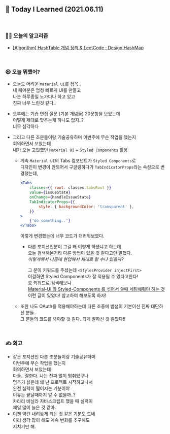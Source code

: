 ## 🚀 Today I Learned (2021.06.11)

<br/>

### **👨‍💻 오늘의 알고리즘**

-   [[Algorithm] HashTable 개념 정리 & LeetCode : Design HashMap](https://codi-rano.tistory.com/104)

<br/>

### **😆 오늘 뭐했어?**

-   오늘도 어려운 `Material UI`를 접목..  
    내 페어분은 엄청 빠르게 UI를 만들고  
    나는 하루종일 노가다나 하고 있고  
    진짜 너무 느린것 같다..
-   오후에는 기습 면접 질문 (기본 개념들) 20문항을 보았는데  
    어떻게 제대로 맞추는게 하나도 없지..?  
    너무 심각하다
-   그리고 다른 조분들이랑 기술공유하며
    이번주에 무슨 작업을 했는지  
    회의하면서 보았는데  
    내가 오늘 고민했던 `Material UI` + `Styled Components` 활용

    -   계속 `Material UI`의 Tabs 컴포넌트가 `Styled Components`로  
         디자인이 변경이 안되어서 구글링하다가 `TabIndicatorProps`라는 속성으로 변경했는데,

        ```jsx
        <Tabs
            classes={{ root: classes.tabsRoot }}
            value={issueState}
            onChange={handleIssueState}
            TabIndicatorProps={{
                style: { backgroundColor: 'transparent' },
            }}
        >
            {'do something..'}
        </Tabs>
        ```

        이렇게 변경했는데 너무 코드가 더러워보였다.

        -   다른 포지션인분이 그걸 왜 이렇게 하셨냐고 하는데  
            오늘 검색해본거라 다른 방법이 있을 것 같다고만 말했다.  
            _이렇게해서 나중에 현업에서 제대로 할 수나 있을까?_

            그 분이 키워드를 주셨는데 `<StylesProvider injectFirst>`  
            이걸하면 Styled Components가 잘 적용될 수 있다고한다!  
            요 키워드로 검색해보니  
            [Material-UI 와 Styled-Components 를 섞어서 쓸때 세팅해줘야 하는 것](https://iamssen.medium.com/material-ui-와-styled-components-를-섞어서-쓸때-세팅해줘야-하는-것-76570015a89)  
            이런 글이 있었다! 참고하여 해보도록 하자!

    -   또한 나도 OAuth를 적용해야하는데 다른 조중에 밤샘이 기본이신 진짜 대단하신 분들..  
        그 분들의 코드를 봐야할 것 같다. 되게 잘하신 것 같았다!!

<br/>

### **✍️ 회고**

-   같은 포지션인 다른 조분들이랑 기술공유하며  
    이번주에 무슨 작업을 했는지  
    회의하면서 보았는데  
    다들.. 잘한다. 나는 진짜 많이 멈춰있구나  
    멈추기 싫은데 왜 난 프로젝트 시작하고나서  
    완전 실력이 떨어지는 기분이야  
    이유는 끝날때까지 알 수 없을까..?  
    차라리 바닐라 자바스크립트 했을 때 실력이  
    제일 많이 늘은 것 같아.
-   이젠 약간 내려놓게 되는 것 같은 기분도 드네  
     이리 생각 많이 해도 계속 변화를 추구해도  
     지치기만 해.
